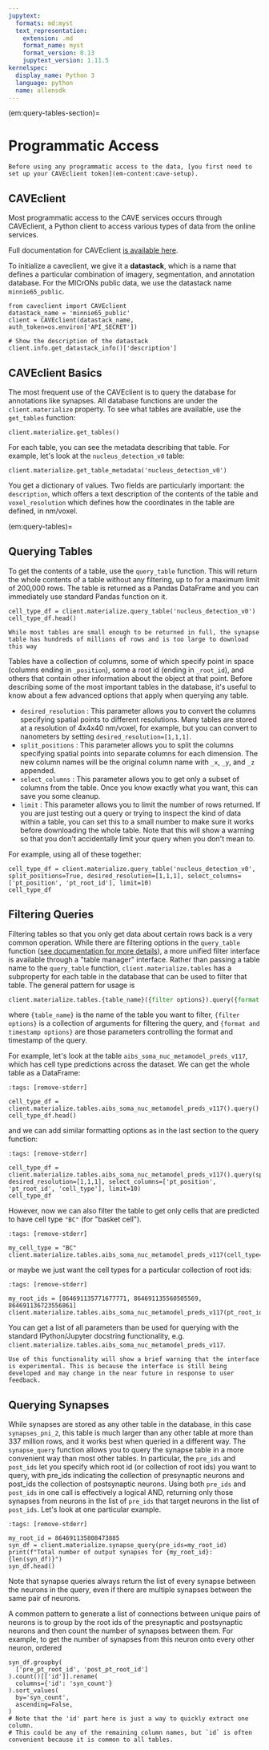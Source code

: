 ```yaml
---
jupytext:
  formats: md:myst
  text_representation:
    extension: .md
    format_name: myst
    format_version: 0.13
    jupytext_version: 1.11.5
kernelspec:
  display_name: Python 3
  language: python
  name: allensdk
---
```


(em:query-tables-section)=
# Programmatic Access

```{important}
Before using any programmatic access to the data, [you first need to set up your CAVEclient token](em-content:cave-setup).
```

## CAVEclient

Most programmatic access to the CAVE services occurs through CAVEclient, a Python client to access various types of data from the online services.

Full documentation for CAVEclient [is available here](http://caveclient.readthedocs.io).

To initialize a caveclient, we give it a **datastack**, which is a name that defines a particular combination of imagery, segmentation, and annotation database.
For the MICrONs public data, we use the datastack name `minnie65_public`.

```{code-cell}
from caveclient import CAVEclient
datastack_name = 'minnie65_public'
client = CAVEclient(datastack_name, auth_token=os.environ['API_SECRET'])

# Show the description of the datastack
client.info.get_datastack_info()['description']
```

## CAVEclient Basics 

The most frequent use of the CAVEclient is to query the database for annotations like synapses.
All database functions are under the `client.materialize` property.
To see what tables are available, use the `get_tables` function:

```{code-cell}
client.materialize.get_tables()
```

For each table, you can see the metadata describing that table.
For example, let's look at the `nucleus_detection_v0` table:

```{code-cell}
client.materialize.get_table_metadata('nucleus_detection_v0')
```

You get a dictionary of values. Two fields are particularly important: the `description`, which offers a text description of the contents of the table and `voxel_resolution` which defines how the coordinates in the table are defined, in nm/voxel.

(em:query-tables)=
## Querying Tables


To get the contents of a table, use the `query_table` function.
This will return the whole contents of a table without any filtering, up to for a maximum limit of 200,000 rows.
The table is returned as a Pandas DataFrame and you can immediately use standard Pandas function on it.

```{code-cell}
cell_type_df = client.materialize.query_table('nucleus_detection_v0')
cell_type_df.head()
```

```{important}
While most tables are small enough to be returned in full, the synapse table has hundreds of millions of rows and is too large to download this way
```

Tables have a collection of columns, some of which specify point in space (columns ending in `_position`), some a root id (ending in `_root_id`), and others that contain other information about the object at that point.
Before describing some of the most important tables in the database, it's useful to know about a few advanced options that apply when querying any table.

* `desired_resolution` : This parameter allows you to convert the columns specifying spatial points to different resolutions.
Many tables are stored at a resolution of 4x4x40 nm/voxel, for example, but you can convert to nanometers by setting `desired_resolution=[1,1,1]`.
* `split_positions` : This parameter allows you to split the columns specifying spatial points into separate columns for each dimension.
The new column names will be the original column name with `_x`, `_y`, and `_z` appended.
* `select_columns` : This parameter allows you to get only a subset of columns from the table.
Once you know exactly what you want, this can save you some cleanup.
* `limit` : This parameter allows you to limit the number of rows returned.
If you are just testing out a query or trying to inspect the kind of data within a table, you can set this to a small number to make sure it works before downloading the whole table.
Note that this will show a warning so that you don't accidentally limit your query when you don't mean to.

For example, using all of these together:

```{code-cell}
cell_type_df = client.materialize.query_table('nucleus_detection_v0', split_positions=True, desired_resolution=[1,1,1], select_columns=['pt_position', 'pt_root_id'], limit=10)
cell_type_df
```

## Filtering Queries

Filtering tables so that you only get data about certain rows back is a very common operation.
While there are filtering options in the `query_table` function ([see documentation for more details](https://caveclient.readthedocs.io/en/latest/guide/materialization.html)), a more
unified filter interface is available through a "table manager" interface.
Rather than passing a table name to the `query_table` function, `client.materialize.tables` has a subproperty for each table in the database that can be used to filter that table.
The general pattern for usage is

``` python
client.materialize.tables.{table_name}({filter options}).query({format and timestamp options})
```

where `{table_name}` is the name of the table you want to filter, `{filter options}` is a collection of arguments for filtering the query, and `{format and timestamp options}` are those parameters controlling the format and timestamp of the query.

For example, let's look at the table `aibs_soma_nuc_metamodel_preds_v117`, which has cell type predictions across the dataset.
We can get the whole table as a DataFrame:

```{code-cell}
:tags: [remove-stderr]

cell_type_df = client.materialize.tables.aibs_soma_nuc_metamodel_preds_v117().query()
cell_type_df.head()
```

and we can add similar formatting options as in the last section to the query function:

```{code-cell}
:tags: [remove-stderr]

cell_type_df = client.materialize.tables.aibs_soma_nuc_metamodel_preds_v117().query(split_positions=True, desired_resolution=[1,1,1], select_columns=['pt_position', 'pt_root_id', 'cell_type'], limit=10)
cell_type_df
```

However, now we can also filter the table to get only cells that are predicted to have cell type `"BC"` (for "basket cell").

```{code-cell}
:tags: [remove-stderr]

my_cell_type = "BC"
client.materialize.tables.aibs_soma_nuc_metamodel_preds_v117(cell_type=my_cell_type).query()
```

or maybe we just want the cell types for a particular collection of root ids:

```{code-cell}
:tags: [remove-stderr]

my_root_ids = [864691135771677771, 864691135560505569, 864691136723556861]
client.materialize.tables.aibs_soma_nuc_metamodel_preds_v117(pt_root_id=my_root_ids).query()
```

You can get a list of all parameters than be used for querying with the standard IPython/Jupyter docstring functionality, e.g. `client.materialize.tables.aibs_soma_nuc_metamodel_preds_v117`.

```{note}
Use of this functionality will show a brief warning that the interface is experimental. This is because the interface is still being developed and may change in the near future in response to user feedback.
```

## Querying Synapses

While synapses are stored as any other table in the database, in this case `synapses_pni_2`, this table is much larger than any other table at more than 337 million rows, and it works best when queried in a different way.
The `synapse_query` function allows you to query the synapse table in a more convenient way than most other tables.
In particular, the `pre_ids` and `post_ids` let you specify which root id (or collection of root ids) you want to query, with pre_ids indicating the collection of presynaptic neurons and post_ids the collection of postsynaptic neurons.
Using both `pre_ids` and `post_ids` in one call is effectively a logical AND, returning only those synapses from neurons in the list of `pre_ids` that target neurons in the list of `post_ids`.
Let's look at one particular example.
  
```{code-cell}
:tags: [remove-stderr]

my_root_id = 864691135808473885
syn_df = client.materialize.synapse_query(pre_ids=my_root_id)
print(f"Total number of output synapses for {my_root_id}: {len(syn_df)}")
syn_df.head()
```

Note that synapse queries always return the list of every synapse between the neurons in the query, even if there are multiple synapses between the same pair of neurons.

A common pattern to generate a list of connections between unique pairs of neurons is to group by the root ids of the presynaptic and postsynaptic neurons and then count the number of synapses between them.
For example, to get the number of synapses from this neuron onto every other neuron, ordered

```{code-cell}
syn_df.groupby(
  ['pre_pt_root_id', 'post_pt_root_id']
).count()[['id']].rename(
  columns={'id': 'syn_count'}
).sort_values(
  by='syn_count',
  ascending=False,
)
# Note that the 'id' part here is just a way to quickly extract one column.
# This could be any of the remaining column names, but `id` is often convenient because it is common to all tables.
```

